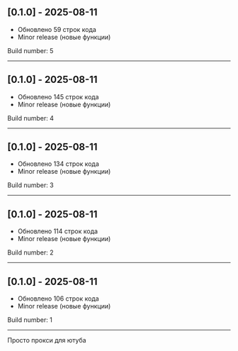 ## [0.1.0] - 2025-08-11

- Обновлено 59 строк кода
- Minor release (новые функции)

Build number: 5

---

## [0.1.0] - 2025-08-11

- Обновлено 145 строк кода
- Minor release (новые функции)

Build number: 4

---

## [0.1.0] - 2025-08-11

- Обновлено 134 строк кода
- Minor release (новые функции)

Build number: 3

---

## [0.1.0] - 2025-08-11

- Обновлено 114 строк кода
- Minor release (новые функции)

Build number: 2

---

## [0.1.0] - 2025-08-11

- Обновлено 106 строк кода
- Minor release (новые функции)

Build number: 1

---

Просто прокси для ютуба





